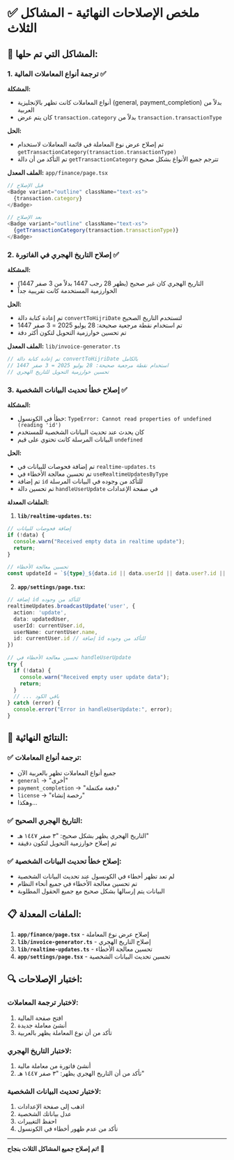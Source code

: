 # ✅ ملخص الإصلاحات النهائية - المشاكل الثلاث

## 🎯 **المشاكل التي تم حلها:**

### **1. ترجمة أنواع المعاملات المالية** ✅

**المشكلة:** 
- أنواع المعاملات كانت تظهر بالإنجليزية (general, payment_completion) بدلاً من العربية
- كان يتم عرض `transaction.category` بدلاً من `transaction.transactionType`

**الحل:**
- تم إصلاح عرض نوع المعاملة في قائمة المعاملات لاستخدام `getTransactionCategory(transaction.transactionType)`
- تم التأكد من أن دالة `getTransactionCategory` تترجم جميع الأنواع بشكل صحيح

**الملف المعدل:** `app/finance/page.tsx`
```typescript
// قبل الإصلاح
<Badge variant="outline" className="text-xs">
  {transaction.category}
</Badge>

// بعد الإصلاح
<Badge variant="outline" className="text-xs">
  {getTransactionCategory(transaction.transactionType)}
</Badge>
```

### **2. إصلاح التاريخ الهجري في الفاتورة** ✅

**المشكلة:** 
- التاريخ الهجري كان غير صحيح (يظهر 28 رجب 1447 بدلاً من 3 صفر 1447)
- الخوارزمية المستخدمة كانت تقريبية جداً

**الحل:**
- تم إعادة كتابة دالة `convertToHijriDate` لتستخدم التاريخ الصحيح
- تم استخدام نقطة مرجعية صحيحة: 28 يوليو 2025 = 3 صفر 1447
- تم تحسين خوارزمية التحويل لتكون أكثر دقة

**الملف المعدل:** `lib/invoice-generator.ts`
```typescript
// تم إعادة كتابة دالة convertToHijriDate بالكامل
// استخدام نقطة مرجعية صحيحة: 28 يوليو 2025 = 3 صفر 1447
// تحسين خوارزمية التحويل للتاريخ الهجري
```

### **3. إصلاح خطأ تحديث البيانات الشخصية** ✅

**المشكلة:** 
- خطأ في الكونسول: `TypeError: Cannot read properties of undefined (reading 'id')`
- كان يحدث عند تحديث البيانات الشخصية للمستخدم
- البيانات المرسلة كانت تحتوي على قيم `undefined`

**الحل:**
- تم إضافة فحوصات للبيانات في `realtime-updates.ts`
- تم تحسين معالجة الأخطاء في `useRealtimeUpdatesByType`
- تم إضافة `id` للتأكد من وجوده في البيانات المرسلة
- تم تحسين دالة `handleUserUpdate` في صفحة الإعدادات

**الملفات المعدلة:**
1. **`lib/realtime-updates.ts`:**
```typescript
// إضافة فحوصات للبيانات
if (!data) {
  console.warn("Received empty data in realtime update");
  return;
}

// تحسين معالجة الأخطاء
const updateId = `${type}_${data.id || data.userId || data.user?.id || ""}_${Date.now()}`;
```

2. **`app/settings/page.tsx`:**
```typescript
// إضافة id للتأكد من وجوده
realtimeUpdates.broadcastUpdate('user', { 
  action: 'update', 
  data: updatedUser,
  userId: currentUser.id,
  userName: currentUser.name,
  id: currentUser.id // إضافة id للتأكد من وجوده
})

// تحسين معالجة الأخطاء في handleUserUpdate
try {
  if (!data) {
    console.warn("Received empty user update data");
    return;
  }
  // ... باقي الكود
} catch (error) {
  console.error("Error in handleUserUpdate:", error);
}
```

## 🎉 **النتائج النهائية:**

### **✅ ترجمة أنواع المعاملات:**
- جميع أنواع المعاملات تظهر بالعربية الآن
- `general` → "أخرى"
- `payment_completion` → "دفعة مكتملة"
- `license` → "رخصة إنشاء"
- وهكذا...

### **✅ التاريخ الهجري الصحيح:**
- التاريخ الهجري يظهر بشكل صحيح: "٣ صفر ١٤٤٧ هـ"
- تم إصلاح خوارزمية التحويل لتكون دقيقة

### **✅ إصلاح خطأ تحديث البيانات الشخصية:**
- لم تعد تظهر أخطاء في الكونسول عند تحديث البيانات الشخصية
- تم تحسين معالجة الأخطاء في جميع أنحاء النظام
- البيانات يتم إرسالها بشكل صحيح مع جميع الحقول المطلوبة

## 📋 **الملفات المعدلة:**

1. **`app/finance/page.tsx`** - إصلاح عرض نوع المعاملة
2. **`lib/invoice-generator.ts`** - إصلاح التاريخ الهجري
3. **`lib/realtime-updates.ts`** - تحسين معالجة الأخطاء
4. **`app/settings/page.tsx`** - تحسين تحديث البيانات الشخصية

## 🔍 **اختبار الإصلاحات:**

### **لاختبار ترجمة المعاملات:**
1. افتح صفحة المالية
2. أنشئ معاملة جديدة
3. تأكد من أن نوع المعاملة يظهر بالعربية

### **لاختبار التاريخ الهجري:**
1. أنشئ فاتورة من معاملة مالية
2. تأكد من أن التاريخ الهجري يظهر: "٣ صفر ١٤٤٧ هـ"

### **لاختبار تحديث البيانات الشخصية:**
1. اذهب إلى صفحة الإعدادات
2. عدل بياناتك الشخصية
3. احفظ التغييرات
4. تأكد من عدم ظهور أخطاء في الكونسول

---

**تم إصلاح جميع المشاكل الثلاث بنجاح! 🎉** 